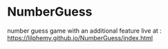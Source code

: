 # NumberGuess
number guess game with an additional feature
live at : https://lilphemy.github.io/NumberGuess/index.html
